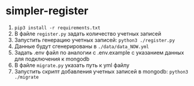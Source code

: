 # simpler-register

1. `pip3 install -r requirements.txt`
2. В файле `register.py` задать количество учетных записей
3. Запустить генерацию учетных записей: `python3 ./register.py`
4. Данные будут сгенерированы в `./data/data_NOW.yml`
5. Задать .env файл по аналогии с .env.example с указанием данных для подключения к mongodb
6. В файле `migrate.py` указать путь к yml файлу
7. Запустить скрипт добавления учетных записей в mongodb: `python3 ./migrate`